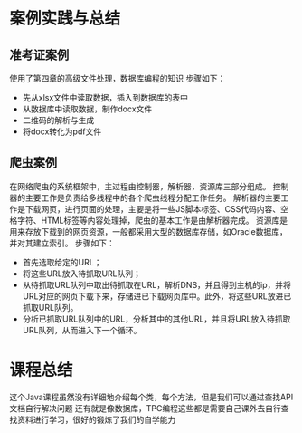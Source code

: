 # 案例实践与总结
## 准考证案例
使用了第四章的高级文件处理，数据库编程的知识
步骤如下：
* 先从xlsx文件中读取数据，插入到数据库的表中
* 从数据库中读取数据，制作docx文件
* 二维码的解析与生成
* 将docx转化为pdf文件
## 爬虫案例
在网络爬虫的系统框架中，主过程由控制器，解析器，资源库三部分组成。
控制器的主要工作是负责给多线程中的各个爬虫线程分配工作任务。
解析器的主要工作是下载网页，进行页面的处理，主要是将一些JS脚本标签、CSS代码内容、空格字符、HTML标签等内容处理掉，爬虫的基本工作是由解析器完成。
资源库是用来存放下载到的网页资源，一般都采用大型的数据库存储，如Oracle数据库，并对其建立索引。
步骤如下：
* 首先选取给定的URL；
* 将这些URL放入待抓取URL队列；
* 从待抓取URL队列中取出待抓取在URL，解析DNS，并且得到主机的ip，并将URL对应的网页下载下来，存储进已下载网页库中。此外，将这些URL放进已抓取URL队列。
* 分析已抓取URL队列中的URL，分析其中的其他URL，并且将URL放入待抓取URL队列，从而进入下一个循环。
# 课程总结
这个Java课程虽然没有详细地介绍每个类，每个方法，但是我们可以通过查找API文档自行解决问题
还有就是像数据库，TPC编程这些都是需要自己课外去自行查找资料进行学习，很好的锻炼了我们的自学能力
